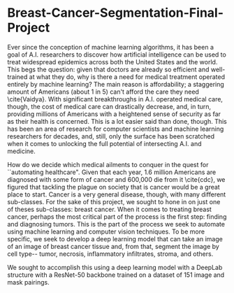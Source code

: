 # Breast-Cancer-Segmentation-Final-Project

Ever since the conception of machine learning algorithms, it has been a goal of A.I. researchers to discover how artificial intelligence can be used to treat widespread epidemics across both the United States and the world. This begs the question: given that doctors are already so efficient and well-trained at what they do, why is there a need for medical treatment operated entirely by machine learning? The main reason is affordability; a staggering amount of Americans (about 1 in 5) can't afford the care they need \cite{Vaidya}. With significant breakthroughs in A.I. operated medical care, though, the cost of medical care can drastically decrease, and, in turn, providing millions of Americans with a heightened sense of security as far as their health is concerned. 
This is a lot easier said than done, though. This has been an area of research for computer scientists and machine learning researchers for decades, and, still, only the surface has been scratched when it comes to unlocking the full potential of intersecting A.I. and medicine.

How do we decide which medical ailments to conquer in the quest for ``automating healthcare". Given that each year, 1.6 million Americans are diagnosed with some form of cancer and 600,000 die from it \cite{cdc}, we figured that tackling the plague on society that is cancer would be a great place to start. Cancer is a very general disease, though, with many different sub-classes. For the sake of this project, we sought to hone in on just one of theses sub-classes: breast cancer. When it comes to treating breast cancer, perhaps the most critical part of the process is the first step: finding and diagnosing tumors. This is the part of the process we seek to automate using machine learning and computer vision techniques. To be more specific, we seek to develop a deep learning model that can take an image of an image of breast cancer tissue and, from that, segment the image by cell type-- tumor, necrosis, inflammatory infiltrates, stroma, and others. 


We sought to accomplish this using a deep learning model with a DeepLab structure with a ResNet-50 backbone trained on a dataset of 151 image and mask pairings. 
